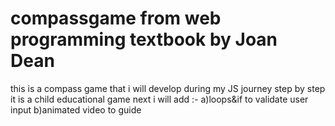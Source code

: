 # compassgame from web programming textbook by Joan Dean
this is a compass game that i will develop during my JS journey step by step it is a child educational game 
next i will add :-
a)loops&if to validate user input 
b)animated video to guide 


